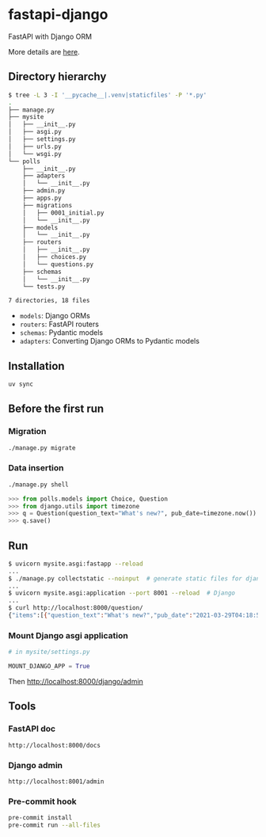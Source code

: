 # fastapi-django

FastAPI with Django ORM

More details are [here](https://kigawas.me/posts/integrate-fastapi-and-django-orm/).

## Directory hierarchy
```bash
$ tree -L 3 -I '__pycache__|.venv|staticfiles' -P '*.py'
.
├── manage.py
├── mysite
│   ├── __init__.py
│   ├── asgi.py
│   ├── settings.py
│   ├── urls.py
│   └── wsgi.py
└── polls
    ├── __init__.py
    ├── adapters
    │   └── __init__.py
    ├── admin.py
    ├── apps.py
    ├── migrations
    │   ├── 0001_initial.py
    │   └── __init__.py
    ├── models
    │   └── __init__.py
    ├── routers
    │   ├── __init__.py
    │   ├── choices.py
    │   └── questions.py
    ├── schemas
    │   └── __init__.py
    └── tests.py

7 directories, 18 files
```

- `models`: Django ORMs
- `routers`: FastAPI routers
- `schemas`: Pydantic models
- `adapters`: Converting Django ORMs to Pydantic models

## Installation

```bash
uv sync
```

## Before the first run

### Migration

```bash
./manage.py migrate
```

### Data insertion

```bash
./manage.py shell
```

```python
>>> from polls.models import Choice, Question
>>> from django.utils import timezone
>>> q = Question(question_text="What's new?", pub_date=timezone.now())
>>> q.save()
```

## Run

```bash
$ uvicorn mysite.asgi:fastapp --reload
...
$ ./manage.py collectstatic --noinput  # generate static files for django admin
...
$ uvicorn mysite.asgi:application --port 8001 --reload  # Django
...
$ curl http://localhost:8000/question/
{"items":[{"question_text":"What's new?","pub_date":"2021-03-29T04:18:54.724432+00:00"}]}%
```

### Mount Django asgi application

```python
# in mysite/settings.py

MOUNT_DJANGO_APP = True
```

Then <http://localhost:8000/django/admin>

## Tools

### FastAPI doc

```plaintext
http://localhost:8000/docs
```

### Django admin

```plaintext
http://localhost:8001/admin
```

### Pre-commit hook

```bash
pre-commit install
pre-commit run --all-files
```
